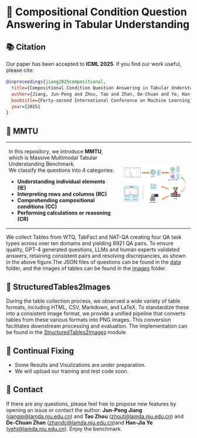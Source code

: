 # 🧮 Compositional Condition Question Answering in Tabular Understanding

## 📚 Citation

Our paper has been accepted to **ICML 2025**. If you find our work useful, please cite:

```bibtex
@inproceedings{jiang2025compositional,
  title={Compositional Condition Question Answering in Tabular Understanding},
  author={Jiang, Jun-Peng and Zhou, Tao and Zhan, De-Chuan and Ye, Han-Jia},
  booktitle={Forty-second International Conference on Machine Learning},
  year={2025}
}
```
## 📖 MMTU
<table>
<tr>
<td style="width:60%">
  
In this repository, we introduce **MMTU**, which is Massive Multimodal Tabular Understanding Benchmark.  
We classify the questions into 4 categories:

- **Understanding individual elements (IE)**
- **Interpreting rows and columns (RC)**
- **Comprehending compositional conditions (CC)**
- **Performing calculations or reasoning (CR)**

</td>
<td style="width:40%">
  <img src="./resources/filter.png" width="100%">
</td>
</tr>
</table>


<!-- ## 📖 MMTU

<img src="./resources/filter.png" style="float: right; margin-left: px; width: 300px;">

In this repository, we introduce **MMTU**, which is Massive Multimodal Tabular Understanding Benchmark.  
We classify the questions into 4 categories: 
- Understanding individual elements (IE)
- Interpreting rows and columns (RC),  
- Comprehending compositional conditions (CC)
- Performing calculations or reasoning (CR).  -->

We collect Tables from WTQ, TabFact and NAT-QA creating four QA task types across over ten domains and yielding 8921 QA pairs. To ensure quality, GPT-4 generated questions, LLMs and human experts validated answers, retaining consistent pairs and resolving discrepancies, as shown in the above figure.The JSON files of questions can be found in the [data](https://github.com/LAMDA-Tabular/MMTU/tree/main/data) folder,  and the images of tables can be found in the [images](https://huggingface.co/datasets/LAMDA-Tabular/MMTU/tree/main) folder.


## 📏 StructuredTables2Images
During the table collection process, we observed a wide variety of table formats, including HTML, CSV, Markdown, and LaTeX. To standardize these into a consistent image format, we provide a unified pipeline that converts tables from these various formats into PNG images. This conversion facilitates downstream processing and evaluation. The implementation can be found in the [StructuredTables2Images](https://github.com/LAMDA-Tabular/MMTU/tree/main/StructuredTables2Images) module.

## 🔧 Continual Fixing

- Some Results and Visulizations are under preparation. 
- We will upload our training and test code soon.

## 🤗 Contact

If there are any questions, please feel free to propose new features by opening an issue or contact the author: **Jun-Peng Jiang** ([jiangjp@lamda.nju.edu.cn](mailto:jiangjp@lamda.nju.edu.cn)) and **Tao Zhou** ([zhout@lamda.nju.edu.cn](mailto:zhout@lamda.nju.edu.cn)) and **De-Chuan Zhan** ([zhandc@lamda.nju.edu.cn](mailto:zhandc@lamda.nju.edu.cn))and **Han-Jia Ye** ([yehj@lamda.nju.edu.cn](mailto:yehj@lamda.nju.edu.cn)). Enjoy the benchmark.

<!-- <p align="center">
<img src="./resources/overview.png"  width="1000px">
</p>
<p align="center">
<img src="./resources/structure.png"  width="1000px">
</p> -->